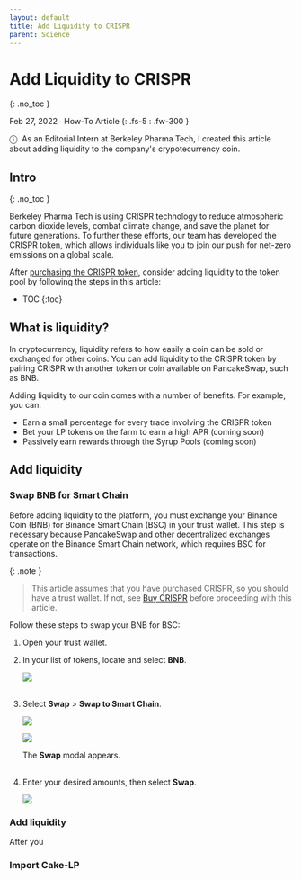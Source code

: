 ```yaml
---
layout: default
title: Add Liquidity to CRISPR
parent: Science
---
```


# Add Liquidity to CRISPR
{: .no_toc }

Feb 27, 2022 ∙ How-To Article
{: .fs-5 : .fw-300 }

<span class="icon">&#9432;</span>&nbsp;&nbsp;As an Editorial Intern at Berkeley Pharma Tech, I created this article about adding liquidity to the company's crypotecurrency coin.

## Intro
{: .no_toc }

Berkeley Pharma Tech is using CRISPR technology to reduce atmospheric carbon dioxide levels, combat climate change, and save the planet for future generations. To further these efforts, our team has developed the CRISPR token, which allows individuals like you to join our push for net-zero emissions on a global scale.

After [purchasing the CRISPR token](link), consider adding liquidity to the token pool by following the steps in this article:

- TOC
{:toc} 

## What is liquidity?

In cryptocurrency, liquidity refers to how easily a coin can be sold or exchanged for other coins. You can add liquidity to the CRISPR token by pairing CRISPR with another token or coin available on PancakeSwap, such as BNB.

Adding liquidity to our coin comes with a number of benefits. For example, you can:

- Earn a small percentage for every trade involving the CRISPR token
- Bet your LP tokens on the farm to earn a high APR (coming soon)
- Passively earn rewards through the Syrup Pools (coming soon)

## Add liquidity 

### Swap BNB for Smart Chain

Before adding liquidity to the platform, you must exchange your Binance Coin (BNB) for Binance Smart Chain (BSC) in your trust wallet. This step is necessary because PancakeSwap and other decentralized exchanges operate on the Binance Smart Chain network, which requires BSC for transactions.

{:  .note }
> This article assumes that you have purchased CRISPR, so you should have a trust wallet. If not, see [Buy CRISPR](article) before proceeding with this article.

Follow these steps to swap your BNB for BSC:

1.  Open your trust wallet.
2.  In your list of tokens, locate and select **BNB**.  
      
    ![](https://miro.medium.com/v2/resize:fit:875/1*NMud74v-EwpsvriQeSiF4w.png)  
     
3.  Select **Swap** > **Swap to Smart Chain**.  
      
    ![](https://miro.medium.com/v2/resize:fit:875/1*orcEyyLuz85k1T5s4Mx0YQ.png)  
      
    ![](https://miro.medium.com/v2/resize:fit:875/1*LHXkvuLf-r_P27z9VaRVvQ.png)  
      
    The **Swap** modal appears.  
     
4.  Enter your desired amounts, then select **Swap**.  
      
    ![](https://miro.medium.com/v2/resize:fit:698/1*Q0DCdX8zVXV5grVFDEWz6A.png)

### Add liquidity

After you


### Import Cake-LP

